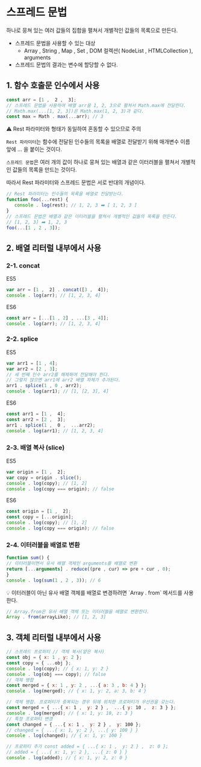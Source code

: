 # 스프레드 문법

하나로 뭉쳐 있는 여러 값들의 집합을 펼쳐서 개별적인 값들의 목록으로 만든다.

- 스프레드 문법을 사용할 수 있는 대상
    - Array , String , Map , Set , DOM 컬렉션( NodeList , HTMLCollection ), arguments
- 스프레드 문법의 결과는 변수에 할당할 수 없다.

## 1. 함수 호출문 인수에서 사용

```jsx
const arr = [1 ,  2 ,  3];
// 스프레드 문법을 사용하여 배열 arr을 1, 2, 3으로 펼쳐서 Math.max에 전달한다.
// Math.max(...[1, 2, 3])은 Math.max(1, 2, 3)과 같다.
const max = Math . max(...arr); // 3
```

<aside>
⚠️ Rest 파라미터와 형태가 동일하여 혼동할 수 있으므로 주의

`Rest 파라미터`는 함수에 전달된 인수들의 목록을 배열로 전달받기 위해 매개변수 이름 앞에 ... 을 붙이는 것이다. 

`스프레드 문법`은 여러 개의 값이 하나로 뭉쳐 있는 배열과 같은 이터러블을 펼쳐서 개별적인 값들의 목록을 만드는 것이다. 

따라서 Rest 파라미터와 스프레드 문법은 서로 반대의 개념이다.

</aside>

```jsx
// Rest 파라미터는 인수들의 목록을 배열로 전달받는다.
function foo(...rest) { 
   console . log(rest); // 1, 2, 3 ➡️ [ 1, 2, 3 ] 
}
// 스프레드 문법은 배열과 같은 이터러블을 펼쳐서 개별적인 값들의 목록을 만든다.
// [1, 2, 3] ➡️ 1, 2, 3 
foo(...[1 , 2 , 3]);
```

## 2. 배열 리터럴 내부에서 사용

### 2-1. concat

 ES5

```jsx
var arr = [1 ,  2] . concat([3 ,  4]);
console . log(arr); // [1, 2, 3, 4]
```

ES6

```jsx
const arr = [...[1 , 2] , ...[3 , 4]];
console . log(arr); // [1, 2, 3, 4]
```

### 2-2. splice

ES5

```jsx
var arr1 = [1 , 4];
var arr2 = [2 , 3];
// 세 번째 인수 arr2를 해체하여 전달해야 한다.
// 그렇지 않으면 arr1에 arr2 배열 자체가 추가된다.
arr1 . splice(1 , 0 , arr2);
console . log(arr1); // [1, [2, 3], 4]
```

ES6

```jsx
const arr1 = [1 ,  4];
const arr2 = [2 ,  3];
arr1 . splice(1 ,  0 ,  ...arr2);
console . log(arr1); // [1, 2, 3, 4]
```

### 2-3. 배열 복사 (slice)

ES5

```jsx
var origin = [1 ,  2];
var copy = origin . slice();
console . log(copy); // [1, 2] 
console . log(copy === origin); // false
```

ES6

```jsx
const origin = [1 ,  2];
const copy = [...origin];
console . log(copy); // [1, 2] 
console . log(copy === origin); // false
```

### 2-4. 이터러블을 배열로 변환

```jsx
function sum() {
// 이터러블이면서 유사 배열 객체인 arguments를 배열로 변환
return [...arguments] . reduce((pre , cur) => pre + cur , 0);
}
console . log(sum(1 , 2 , 3)); // 6
```

<aside>
💡 이터러블이 아닌 유사 배열 객체를 배열로 변경하려면 `Array . from` 메서드를 사용한다.

</aside>

```jsx
// Array.from은 유사 배열 객체 또는 이터러블을 배열로 변환한다.
Array . from(arrayLike); // [1, 2, 3]
```

## 3. 객체 리터럴 내부에서 사용

```jsx
// 스프레드 프로퍼티 // 객체 복사(얕은 복사)
const obj = { x: 1 , y: 2 };
const copy = { ...obj };
console . log(copy); // { x: 1, y: 2 } 
console . log(obj === copy); // false
// 객체 병합
const merged = { x: 1 , y: 2 , ...{ a: 3 , b: 4 } };
console . log(merged); // { x: 1, y: 2, a: 3, b: 4 }
```

```jsx
// 객체 병합. 프로퍼티가 중복되는 경우 뒤에 위치한 프로퍼티가 우선권을 갖는다.
const merged = { ...{ x: 1 ,  y: 2 } ,  ...{ y: 10 ,  z: 3 } };
console . log(merged); // { x: 1, y: 10, z: 3 }
// 특정 프로퍼티 변경
const changed = { ...{ x: 1 ,  y: 2 } ,  y: 100 };
// changed = { ...{ x: 1, y: 2 }, ...{ y: 100 } }
console . log(changed); // { x: 1, y: 100 }

// 프로퍼티 추가 const added = { ...{ x: 1 ,  y: 2 } ,  z: 0 };
// added = { ...{ x: 1, y: 2 }, ...{ z: 0 } }
console . log(added); // { x: 1, y: 2, z: 0 }
```
